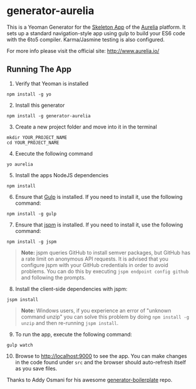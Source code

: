 # generator-aurelia

This is a Yeoman Generator for the [Skeleton App](https://github.com/aurelia/skeleton-navigation) of the [Aurelia](http://www.aurelia.io/) platform. It sets up a standard navigation-style app using gulp to build your ES6 code with the 6to5 compiler. Karma/Jasmine testing is also configured.

For more info please visit the official site: http://www.aurelia.io/


## Running The App

1. Verify that Yeoman is installed

  ```shell
  npm install -g yo
  ```
2. Install this generator

  ```shell
  npm install -g generator-aurelia
  ```
3. Create a new project folder and move into it in the terminal

  ```shell
  mkdir YOUR_PROJECT_NAME
  cd YOUR_PROJECT_NAME
  ```
4. Execute the following command

  ```shell
  yo aurelia
  ```
5. Install the apps NodeJS dependencies

  ```shell
  npm install
  ```
6. Ensure that [Gulp](http://gulpjs.com/) is installed. If you need to install it, use the following command:

  ```shell
  npm install -g gulp
  ```
7. Ensure that [jspm](http://jspm.io/) is installed. If you need to install it, use the following command:

  ```shell
  npm install -g jspm
  ```
  > **Note:** jspm queries GitHub to install semver packages, but GitHub has a rate limit on anonymous API requests. It is advised that you configure jspm with your GitHub credentials in order to avoid problems. You can do this by executing `jspm endpoint config github` and following the prompts.
8. Install the client-side dependencies with jspm:

  ```shell
  jspm install
  ```
  >**Note:** Windows users, if you experience an error of "unknown command unzip" you can solve this problem by doing `npm install -g unzip` and then re-running `jspm install`.
9. To run the app, execute the following command:

  ```shell
  gulp watch
  ```
10. Browse to [http://localhost:9000](http://localhost:9000) to see the app. You can make changes in the code found under `src` and the browser should auto-refresh itself as you save files.


Thanks to Addy Osmani for his awesome [generator-boilerplate](https://github.com/addyosmani/generator-boilerplate) repo.
